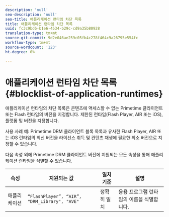 ```yaml
---
description: 'null'
seo-description: 'null'
seo-title: 애플리케이션 런타임 차단 목록
title: 애플리케이션 런타임 차단 목록
uuid: fc3c9bd6-b1e6-4534-b29c-cd9a35b80928
translation-type: tm+mt
source-git-commit: 9d2e046ae259c05fb4c278f464c9a26795e554fc
workflow-type: tm+mt
source-wordcount: '123'
ht-degree: 0%

---
```



# 애플리케이션 런타임 차단 목록{#blocklist-of-application-runtimes}

애플리케이션 런타임의 차단 목록은 콘텐츠에 액세스할 수 없는 Primetime 클라이언트 또는 Flash 런타임의 버전을 지정합니다. 제한된 런타임(Flash Player, AIR 또는 iOS), 플랫폼 및 버전을 지정합니다.

사용 사례 예: Primetime DRM 클라이언트 블록 목록과 유사한 Flash Player, AIR 또는 iOS 런타임의 최신 버전을 라이선스 취득 및 컨텐츠 재생에 필요한 최소 버전으로 지정할 수 있습니다.

다음 속성 외에 Primetime DRM 클라이언트 버전에 지원되는 모든 속성을 통해 애플리케이션 런타임을 식별할 수 있습니다.

| **속성** | **지원되는 값** | **일치 기준** | **설명** |
|---|---|---|---|
| 애플리케이션 | `“FlashPlayer”, “AIR”, "DRM_Library", "AVE"` | 정확히 일치 | 응용 프로그램 런타임의 이름을 식별합니다. |

